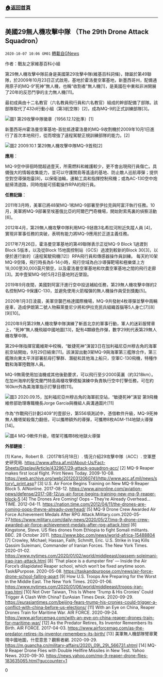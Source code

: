 ###  [:house:返回首頁](https://github.com/ourhimalayas/txt)
---

## 美國29無人機攻擊中隊 （The 29th Drone Attack Squadron）
`2020-10-07 10:06 GM01` [轉載自GNews](https://gnews.org/zh-hant/408856/)

作者：戰友之家維基百科小組

第29無人機攻擊中隊前身是美國第29攻擊中隊(維基百科詞條)，隸屬於第49聯隊，於2009年10月23日正式啟用，基地於霍洛曼空軍基地，新墨西哥州，配備通用原子的MQ-9“死神”無人機，也稱“收割者”無人機[1]，是美國在中東和非洲開展了20年的反恐鬥爭的主力無人機[11]。

最初成員由十二名教官（六名教員飛行員和六名教官）組成的幹部配備了部隊。該部隊取代了432d行動小組（第3航空隊）[2]，成為MQ-9的正式訓練部隊[3]。



![]()![](https://s3.amazonaws.com/gnews-media-offload/wp-content/uploads/2020/10/07095916/image001-4.png)圖1 第29攻擊中隊徽章（1956.12.12批準）[1]

新墨西哥州霍洛曼空軍基地-首批抵達霍洛曼的MQ-9收割機於2009年10月1日進行了首次本地飛行，從而增強了遠程駕駛正規訓練部隊的能力。[2]

![]()![](https://s3.amazonaws.com/gnews-media-offload/wp-content/uploads/2020/10/07100043/image003-1.jpg)圖2 2009.10.1 第29無人機攻擊中隊MQ-9首飛[2]

**應用**：

MQ-9空中徘徊時間超過壹天，所需燃料和維護較少，更不會出現飛行員傷亡。具備強大的情報收集能力，並可以守護關島等遙遠的基地、防止敵人巡航導彈；提供空對空導彈炮臺[8]，以保衛油輪，運輸工具和指揮控制飛機；或為AC-130空中炮艇掃清道路，同時炮艇可搭載操作RPA的飛行員。

**任務記錄**：

2011年3月時，美軍已將48架MQ-1和MQ-9部署至伊拉克與阿富汗執行任務。10月，美軍將MQ-9部署至埃塞俄比亞的阿爾巴門奇機場，開始對索馬裏的偵察活動[6]。

2012年4月，第29無人機攻擊中隊利用MQ-9拯救3名希拉河附近失蹤人員 [4]，實現非軍事任務的突破，表明有能力將MQ-9應用於正道主義任務。

2017年7月26日，霍洛曼空軍基地的第49聯隊表示正從MQ-9 Block 1過渡到Block 5版本，以及從Block 15地面控制站（GCS）過渡到較新的Block 30[3]，以便於進行新的（遠程駕駛飛機[12]）RPA飛行員和傳感器操作員訓練。
每天約10架MQ-9空降，飛行時長為6-14小時，飛行空域為白沙導彈靶場和極樂堡上方18,000至30,000英尺領空，以及霍洛曼空軍基地和坎農空軍基地之間的飛行走廊[3]。其中壹架MQ-9於5月2日基地附近墜毀。

2019年9月夜間，美國對阿富汗進行空中投送補給任務，第29無人機攻擊中隊的2名控制MQ-9保護C-130，並避免使用火箭榴彈的無人機操作員受到獎勵[5]。

2020年1月3日淩晨，美軍空襲巴格達國際機場，MQ-9共發射4枚導彈並擊中兩輛座車，造成伊朗第二號人物蘇萊曼尼少將和伊拉克民兵組織首腦等5人身亡[7][8][9][10]。

2020年9月第29無人機攻擊中隊演練了斬首北京的軍事行動，軍人的迷彩服臂章上，“死神”無人機飛越中國地圖[13]，配有4顆綠色炸彈，數字29則代表第29無人機攻擊中隊。

第29中隊指揮官戴維斯中校稱，“敏捷死神”演習3日在加利福尼亞州穆古角的海軍航空站開始，9月29日結束[11]。該演習出動3架MQ-9與海軍第三艦隊合作，第三艦隊向東太平洋部署航母打擊群、潛艇和其他海上船只，空軍C-130飛機，特種作戰和海軍陸戰隊人員。

MQ-9無需使用加油機或其他後勤要求，可以飛行至少2000英裏（約3218km）。在加州海岸的聖克蘭門特島兩棲攻擊模擬演練中負責執行空中打擊任務，可在約160km外為美海軍指示打擊目標[11]。

![]()![](https://s3.amazonaws.com/gnews-media-offload/wp-content/uploads/2020/10/07100254/image005-1.jpg)圖3 2020.09.15，加利福尼亞州穆古角的海軍航空站，“敏捷死神”演習
第9飛機維修部助理專職機長Jorge Garcia與機組人員溝通圖片[11]

作為“作戰飛行計劃2409”的壹部分，第556項測試中，憑借軟件升級，MQ-9死神無人機塔架殺傷力翻倍，可以攜帶額外的導彈，可攜帶8枚AGM-114地獄火導彈[14]。

![]()![](https://s3.amazonaws.com/gnews-media-offload/wp-content/uploads/2020/10/07100358/image007.jpg)圖4 MQ-9軟件升級，塔架可攜帶8枚地獄火導彈

**外部鏈接**：

[1] Kane，Robert B.（2017年5月18日）. 情況介紹29攻擊中隊（ACC）. 空軍歷史研究局.
https://www.afhra.af.mil/About-Us/Fact-Sheets/Display/Article/432967/29-attack-squadron-acc/
[2] MQ-9 Reaper makes first local flight. Print News Today. 2009-10-08.
https://web.archive.org/web/20120312060741/http://www.acc.af.mil/news/story\_print.asp?
[3] U.S. Air Force Begins Training on New MQ-9 Reaper Block 5. AINonline. 2017-08-12. https://www.ainonline.com/aviation-news/defense/2017-08-12/us-air-force-begins-training-new-mq-9-reaper-block-5
[4] The Drones Are Coming! Oops – They’re Already Overhead…TIME. 2012-04-11. https://nation.time.com/2012/04/11/the-drones-are-coming-oops-theyre-already-overhead/
[5] MQ-9 Drone Crew Awarded Air Force Achievement Medals After RPG Attack.Military.com.2020-05-27.https://www.military.com/daily-news/2020/05/27/mq-9-drone-crew-awarded-air-force-achievement-medals-after-rpg-attack.html
[6] Kingstone, Steve. US flies drones from Ethiopia to fight Somali militants. BBC. 28 October 2011. https://www.bbc.com/news/world-africa-15488804
[7] Crowley, Michael; Hassan, Falih; Schmitt, Eric. U.S. Strike in Iraq Kills Qassim Suleimani, Commander of Iranian Forces. The New York Times. 2020-01-02.
https://www.nytimes.com/2020/01/02/world/middleeast/qassem-soleimani-iraq-iran-attack.html
[8] ‘That place is a dumpster fire’ — Inside the Air Force’s dilapidated Reaper school, which won’t be fixed anytime soon. Task&Purpose. 2020-05-08.
https://taskandpurpose.com/news/air-force-drone-school-falling-apart
[9] How U.S. Troops Are Preparing for the Worst in the Middle East. The New York Times. 2020-01-06.
https://www.nytimes.com/2020/01/06/world/middleeast/troops-iran-iraq.html
[10] Not Over Taiwan, This Is Where ‘Trump & His Cronies’ Could Trigger A Clash With China? EurAsian Times Desk. 2020-09-29.
https://eurasiantimes.com/beijing-fears-trump-his-cronies-could-trigger-a-conflict-with-china-before-us-elections/
[11] With an Eye on China, Reaper Drones Train for Maritime War. AIR FORCE. 2020-09-24. https://www.airforcemag.com/with-an-eye-on-china-reaper-drones-train-for-maritime-war/
[12] As the Predator Retires, Its Inventor Remembers Its Birth. AIR FORCE. 2017-04-03. https://www.airforcemag.com/as-the-predator-retires-its-inventor-remembers-its-birth/
[13] 美軍無人機部隊臂章驚現中國地圖，什麼意思？觀察者網. 2020-09-29. https://m.guancha.cn/military-affairs/2020\_09\_29\_566731.shtml
[14] MQ-9 Reaper Drone Flies with Double Hellfire Missiles in New Test. Yahoo News. 2020-09-30. https://news.yahoo.com/mq-9-reaper-drone-flies-183635065.html?guccounter=1



0
